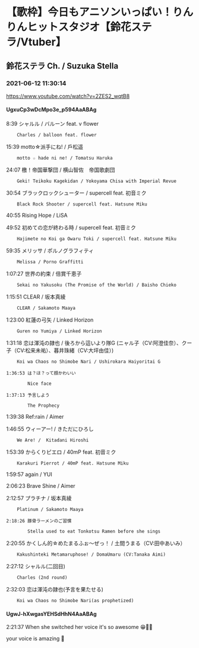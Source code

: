 # 【歌枠】今日もアニソンいっぱい！りんりんヒットスタジオ【鈴花ステラ/Vtuber】
## 鈴花ステラ Ch. / Suzuka Stella
### 2021-06-12 11:30:14
https://www.youtube.com/watch?v=2ZES2_wqtB8
#### UgxuCp3wDcMpo3e_p594AaABAg
8:39	シャルル / バルーン feat. v flower

		Charles / balloon feat. flower



15:39	motto☆派手にね! / 戶松遥

		motto ☆ hade ni ne! / Tomatsu Haruka



24:07	檄！帝国華撃団 / 横山智佐　帝国歌劇団

		Geki! Teikoku Kagekidan / Yokoyama Chisa with Imperial Revue



30:54	ブラックロックシューター / supercell feat. 初音ミク

		Black Rock Shooter / supercell feat. Hatsune Miku



40:55	Rising Hope / LiSA



49:52	初めての恋が終わる時 / supercell feat. 初音ミク

		Hajimete no Koi ga Owaru Toki / supercell feat. Hatsune Miku



59:35	メリッサ / ポルノグラフィティ

		Melissa / Porno Graffitti



1:07:27	世界の約束 / 倍賞千恵子

		Sekai no Yakusoku (The Promise of the World) / Baisho Chieko



1:15:51	CLEAR / 坂本真綾

		CLEAR / Sakamoto Maaya



1:23:00	紅蓮の弓矢 / Linked Horizon

		Guren no Yumiya / Linked Horizon



1:31:18	恋は渾沌の隷也 / 後ろから這いより隊G (ニャル子（CV:阿澄佳奈）、クー子（CV:松来未祐）、暮井珠緒（CV:大坪由佳）)

		Koi wa Chaos no Shimobe Nari / Ushirokara Haiyoritai G

	1:36:53	は？ほ？って顔かわいい

			Nice face

	1:37:13	予言しよう

			The Prophecy



1:39:38	Ref:rain / Aimer



1:46:55	ウィーアー! / きただにひろし

		We Are! /  Kitadani Hiroshi



1:53:39	からくりピエロ / 40mP feat. 初音ミク

		Karakuri Pierrot / 40mP feat. Hatsune Miku



1:59:57	again / YUI



2:06:23	Brave Shine / Aimer



2:12:57	プラチナ / 坂本真綾

		Platinum / Sakamoto Maaya

	2:18:26	豚骨ラーメンのご習慣

			Stella used to eat Tonkotsu Ramen before she sings



2:20:55	かくしん的☆めたまるふぉ～ぜっ！ / 土間うまる（CV:田中あいみ）

		Kakushinteki Metamaruphose! / DomaUmaru (CV:Tanaka Aimi)



2:27:12	シャルル(二回目)

		Charles (2nd round)



2:32:03	恋は渾沌の隷也(予言を果たせる)

		Koi wa Chaos no Shimobe Nari(as prophetized)

#### UgwJ-hXwgasYEHSdHhN4AaABAg
2:21:37 When she switched her voice it's so awesome 😁👏👏 

your voice is amazing 🔔


